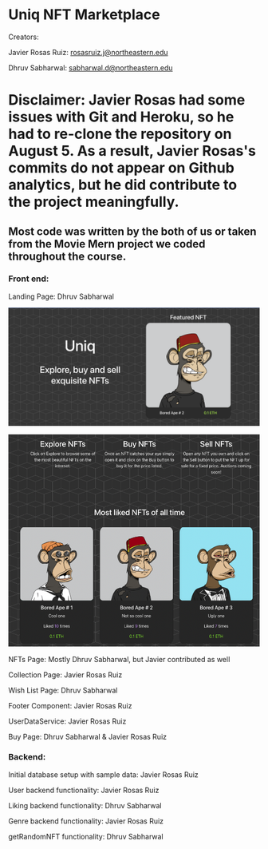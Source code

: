 # Uniq NFT Marketplace 

Creators: 

Javier Rosas Ruiz: rosasruiz.j@northeastern.edu

Dhruv Sabharwal: sabharwal.d@northeastern.edu

# Disclaimer: Javier Rosas had some issues with Git and Heroku, so he had to re-clone the repository on August 5. As a result, Javier Rosas's commits do not appear on Github analytics, but he did contribute to the project meaningfully.

## Most code was written by the both of us or taken from the Movie Mern project we coded throughout the course. 

### Front end: 

Landing Page: Dhruv Sabharwal 

![Alt text](./pictures/landing_page_1.png?raw=true "Title")

![Alt text](./pictures/landing_page_2.png?raw=true "Title")

NFTs Page: Mostly Dhruv Sabharwal, but Javier contributed as well

Collection Page: Javier Rosas Ruiz 

Wish List Page: Dhruv Sabharwal  

Footer Component: Javier Rosas Ruiz 

UserDataService: Javier Rosas Ruiz 

Buy Page: Dhruv Sabharwal & Javier Rosas Ruiz

### Backend: 

Initial database setup with sample data: Javier Rosas Ruiz 

User backend functionality: Javier Rosas Ruiz 

Liking backend functionality: Dhruv Sabharwal  

Genre backend functionality: Javier Rosas Ruiz 

getRandomNFT functionality: Dhruv Sabharwal